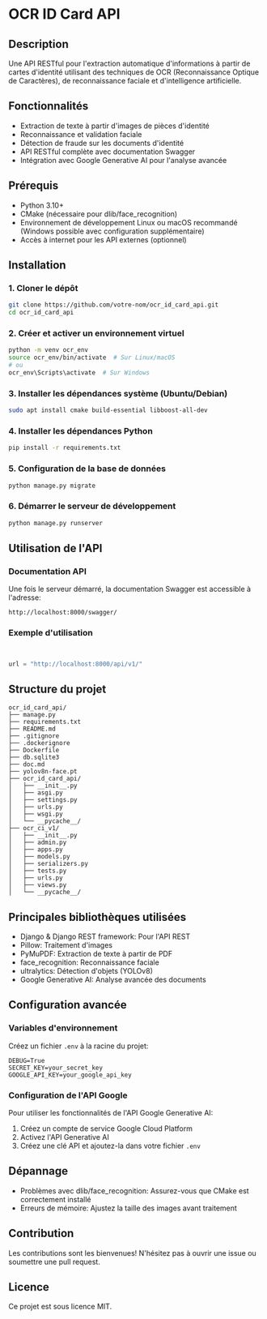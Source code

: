 # OCR ID Card API

## Description
Une API RESTful pour l'extraction automatique d'informations à partir de cartes d'identité utilisant des techniques de OCR (Reconnaissance Optique de Caractères), de reconnaissance faciale et d'intelligence artificielle.

## Fonctionnalités
- Extraction de texte à partir d'images de pièces d'identité
- Reconnaissance et validation faciale
- Détection de fraude sur les documents d'identité
- API RESTful complète avec documentation Swagger
- Intégration avec Google Generative AI pour l'analyse avancée

## Prérequis
- Python 3.10+
- CMake (nécessaire pour dlib/face_recognition)
- Environnement de développement Linux ou macOS recommandé (Windows possible avec configuration supplémentaire)
- Accès à internet pour les API externes (optionnel)

## Installation

### 1. Cloner le dépôt
```bash
git clone https://github.com/votre-nom/ocr_id_card_api.git
cd ocr_id_card_api
```

### 2. Créer et activer un environnement virtuel
```bash
python -m venv ocr_env
source ocr_env/bin/activate  # Sur Linux/macOS
# ou
ocr_env\Scripts\activate  # Sur Windows
```

### 3. Installer les dépendances système (Ubuntu/Debian)
```bash
sudo apt install cmake build-essential libboost-all-dev
```

### 4. Installer les dépendances Python
```bash
pip install -r requirements.txt
```

### 5. Configuration de la base de données
```bash
python manage.py migrate
```

### 6. Démarrer le serveur de développement
```bash
python manage.py runserver
```

## Utilisation de l'API

### Documentation API
Une fois le serveur démarré, la documentation Swagger est accessible à l'adresse:
```
http://localhost:8000/swagger/
```

### Exemple d'utilisation
```python


url = "http://localhost:8000/api/v1/"
```

## Structure du projet
```
ocr_id_card_api/
├── manage.py
├── requirements.txt
├── README.md
├── .gitignore
├── .dockerignore
├── Dockerfile
├── db.sqlite3
├── doc.md
├── yolov8n-face.pt
├── ocr_id_card_api/
│   ├── __init__.py
│   ├── asgi.py
│   ├── settings.py
│   ├── urls.py
│   ├── wsgi.py
│   └── __pycache__/
├── ocr_ci_v1/
│   ├── __init__.py
│   ├── admin.py
│   ├── apps.py
│   ├── models.py
│   ├── serializers.py
│   ├── tests.py
│   ├── urls.py
│   ├── views.py
│   └── __pycache__/

```

## Principales bibliothèques utilisées
- Django & Django REST framework: Pour l'API REST
- Pillow: Traitement d'images
- PyMuPDF: Extraction de texte à partir de PDF
- face_recognition: Reconnaissance faciale
- ultralytics: Détection d'objets (YOLOv8)
- Google Generative AI: Analyse avancée des documents

## Configuration avancée

### Variables d'environnement
Créez un fichier `.env` à la racine du projet:
```
DEBUG=True
SECRET_KEY=your_secret_key
GOOGLE_API_KEY=your_google_api_key
```

### Configuration de l'API Google
Pour utiliser les fonctionnalités de l'API Google Generative AI:
1. Créez un compte de service Google Cloud Platform
2. Activez l'API Generative AI
3. Créez une clé API et ajoutez-la dans votre fichier `.env`

## Dépannage
- Problèmes avec dlib/face_recognition: Assurez-vous que CMake est correctement installé
- Erreurs de mémoire: Ajustez la taille des images avant traitement

## Contribution
Les contributions sont les bienvenues! N'hésitez pas à ouvrir une issue ou soumettre une pull request.

## Licence
Ce projet est sous licence MIT.